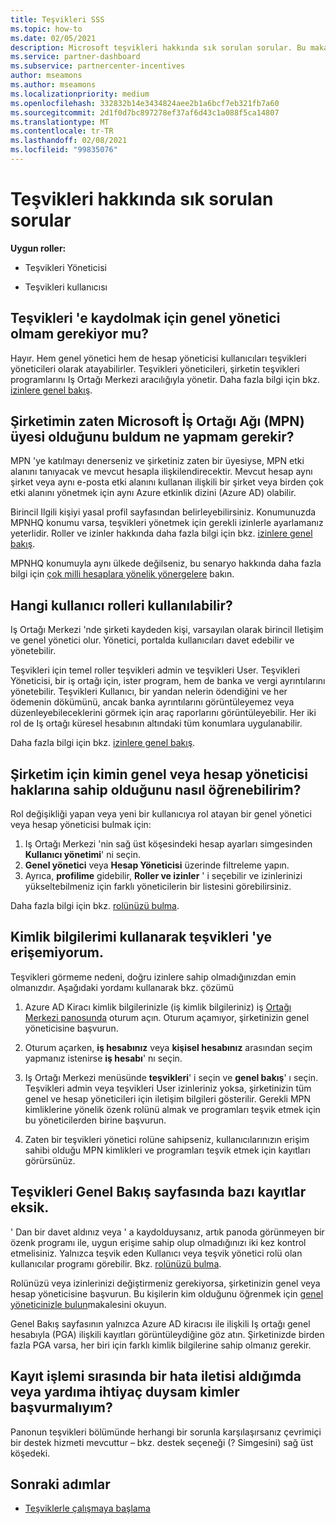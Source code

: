 ```yaml
---
title: Teşvikleri SSS
ms.topic: how-to
ms.date: 02/05/2021
description: Microsoft teşvikleri hakkında sık sorulan sorular. Bu makale, Kullanıcı rolleri, kaydetme veya hata iletileriyle ilgili ne yapılacak hakkında sorular içerir.
ms.service: partner-dashboard
ms.subservice: partnercenter-incentives
author: mseamons
ms.author: mseamons
ms.localizationpriority: medium
ms.openlocfilehash: 332832b14e3434824aee2b1a6bcf7eb321fb7a60
ms.sourcegitcommit: 2d1f0d7bc897278ef37af6d43c1a088f5ca14807
ms.translationtype: MT
ms.contentlocale: tr-TR
ms.lasthandoff: 02/08/2021
ms.locfileid: "99835076"
---
```

# <a name="frequently-asked-questions-on-incentives"></a>Teşvikleri hakkında sık sorulan sorular

**Uygun roller:**

- Teşvikleri Yöneticisi

- Teşvikleri kullanıcısı

## <a name="do-i-need-to-be-the-global-admin-to-enroll-in-incentives"></a>Teşvikleri 'e kaydolmak için genel yönetici olmam gerekiyor mu?

Hayır. Hem genel yönetici hem de hesap yöneticisi kullanıcıları teşvikleri yöneticileri olarak atayabilirler. Teşvikleri yöneticileri, şirketin teşvikleri programlarını Iş Ortağı Merkezi aracılığıyla yönetir. Daha fazla bilgi için bkz. [izinlere genel bakış](permissions-overview.md).

## <a name="what-do-i-need-to-do-if-i-find-my-company-is-already-a-member-of-the-microsoft-partner-network-mpn"></a>Şirketimin zaten Microsoft İş Ortağı Ağı (MPN) üyesi olduğunu buldum ne yapmam gerekir?

MPN 'ye katılmayı denerseniz ve şirketiniz zaten bir üyesiyse, MPN etki alanını tanıyacak ve mevcut hesapla ilişkilendirecektir. Mevcut hesap aynı şirket veya aynı e-posta etki alanını kullanan ilişkili bir şirket veya birden çok etki alanını yönetmek için aynı Azure etkinlik dizini (Azure AD) olabilir.

Birincil Ilgili kişiyi yasal profil sayfasından belirleyebilirsiniz. Konumunuzda MPNHQ konumu varsa, teşvikleri yönetmek için gerekli izinlerle ayarlamanız yeterlidir. Roller ve izinler hakkında daha fazla bilgi için bkz. [izinlere genel bakış](permissions-overview.md).

MPNHQ konumuyla aynı ülkede değilseniz, bu senaryo hakkında daha fazla bilgi için [çok milli hesaplara yönelik yönergelere](https://support.microsoft.com/help/4515619/special-considerations-for-multi-national-partners-joining-the-microso) bakın.

## <a name="what-user-roles-are-available"></a>Hangi kullanıcı rolleri kullanılabilir?

Iş Ortağı Merkezi 'nde şirketi kaydeden kişi, varsayılan olarak birincil Iletişim ve genel yönetici olur. Yönetici, portalda kullanıcıları davet edebilir ve yönetebilir.

Teşvikleri için temel roller teşvikleri admin ve teşvikleri User. Teşvikleri Yöneticisi, bir iş ortağı için, ister program, hem de banka ve vergi ayrıntılarını yönetebilir. Teşvikleri Kullanıcı, bir yandan nelerin ödendiğini ve her ödemenin dökümünü, ancak banka ayrıntılarını görüntüleyemez veya düzenleyebileceklerini görmek için araç raporlarını görüntüleyebilir. Her iki rol de Iş ortağı küresel hesabının altındaki tüm konumlara uygulanabilir.

Daha fazla bilgi için bkz. [izinlere genel bakış](permissions-overview.md).

## <a name="how-can-i-find-out-who-has-global-or-account-admin-rights-for-my-company"></a>Şirketim için kimin genel veya hesap yöneticisi haklarına sahip olduğunu nasıl öğrenebilirim?

Rol değişikliği yapan veya yeni bir kullanıcıya rol atayan bir genel yönetici veya hesap yöneticisi bulmak için:

1. Iş Ortağı Merkezi 'nin sağ üst köşesindeki hesap ayarları simgesinden **Kullanıcı yönetimi**' ni seçin.
2. **Genel yönetici** veya **Hesap Yöneticisi** üzerinde filtreleme yapın.
3. Ayrıca, **profilime** gidebilir, **Roller ve izinler** ' i seçebilir ve izinlerinizi yükseltebilmeniz için farklı yöneticilerin bir listesini görebilirsiniz.
 
Daha fazla bilgi için bkz. [rolünüzü bulma](find-your-role.md).  

## <a name="i-cant-access-incentives-using-my-credentials"></a>Kimlik bilgilerimi kullanarak teşvikleri 'ye erişemiyorum.

Teşvikleri görmeme nedeni, doğru izinlere sahip olmadığınızdan emin olmanızdır. Aşağıdaki yordamı kullanarak bkz. çözümü

1. Azure AD Kiracı kimlik bilgilerinizle (iş kimlik bilgileriniz) iş [Ortağı Merkezi panosunda](https://partner.microsoft.com/dashboard/) oturum açın. Oturum açamıyor, şirketinizin genel yöneticisine başvurun.

2. Oturum açarken, **iş hesabınız** veya **kişisel hesabınız** arasından seçim yapmanız istenirse **iş hesabı**' nı seçin.

3. Iş Ortağı Merkezi menüsünde **teşvikleri**' i seçin ve **genel bakış**' ı seçin. Teşvikleri admin veya teşvikleri User izinleriniz yoksa, şirketinizin tüm genel ve hesap yöneticileri için iletişim bilgileri gösterilir. Gerekli MPN kimliklerine yönelik özenk rolünü almak ve programları teşvik etmek için bu yöneticilerden birine başvurun.

4. Zaten bir teşvikleri yönetici rolüne sahipseniz, kullanıcılarınızın erişim sahibi olduğu MPN kimlikleri ve programları teşvik etmek için kayıtları görürsünüz.

## <a name="some-enrollments-are-missing-from-the-incentives-overview-page"></a>Teşvikleri Genel Bakış sayfasında bazı kayıtlar eksik.

' Dan bir davet aldınız veya ' a kaydolduysanız, artık panoda görünmeyen bir özenk programı ile, uygun erişime sahip olup olmadığınızı iki kez kontrol etmelisiniz. Yalnızca teşvik eden Kullanıcı veya teşvik yönetici rolü olan kullanıcılar programı görebilir. Bkz. [rolünüzü bulma](https://docs.microsoft.com/partner-center/find-your-role).

Rolünüzü veya izinlerinizi değiştirmeniz gerekiyorsa, şirketinizin genel veya hesap yöneticisine başvurun. Bu kişilerin kim olduğunu öğrenmek için [genel yöneticinizle bulun](https://docs.microsoft.com/partner-center/find-your-role#find-your-global-admin)makalesini okuyun.

Genel Bakış sayfasının yalnızca Azure AD kiracısı ile ilişkili Iş ortağı genel hesabıyla (PGA) ilişkili kayıtları görüntüleydiğine göz atın. Şirketinizde birden fazla PGA varsa, her biri için farklı kimlik bilgilerine sahip olmanız gerekir.

## <a name="who-should-i-contact-if-i-get-an-error-message-or-need-help-during-the-enrollment-process"></a>Kayıt işlemi sırasında bir hata iletisi aldığımda veya yardıma ihtiyaç duysam kimler başvurmalıyım?

Panonun teşvikleri bölümünde herhangi bir sorunla karşılaşırsanız çevrimiçi bir destek hizmeti mevcuttur – bkz. destek seçeneği (? Simgesini) sağ üst köşedeki.

## <a name="next-steps"></a>Sonraki adımlar

- [Teşviklerle çalışmaya başlama](incentives-get-started-intro.md)
